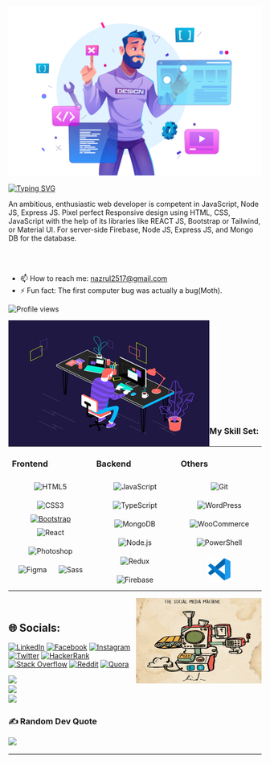 <p align="center">
  <img src="https://raw.githubusercontent.com/najrul04/najrul04/master/19362653.jpg">
</p>

<p align="center">

<a href="https://git.io/typing-svg"><img src="https://readme-typing-svg.herokuapp.com?font=Rubik+Distressed&size=35&pause=1000&color=A124B6&width=435&lines=Hello+;I+am+Najrul;Front+End+Developer" alt="Typing SVG" /></a>

</p>
<!--
<h1 align="center">Hi <img src="https://raw.githubusercontent.com/najrul04/najrul04/master/hello.gif" alt="Banner" width="30" height="30"> <img  src="https://raw.githubusercontent.com/najrul04/najrul04/master/iamnajrul.gif" </h1>
<h3 align="center">Web Developer</h3>
 -->

<!-- <img src="https://raw.githubusercontent.com/najrul04/najrul04/master/Hello,-I-am-Najrul1.gif"> -->

<p>

An ambitious, enthusiastic web developer is competent in JavaScript, Node JS, Express JS. Pixel perfect Responsive design using HTML, CSS, JavaScript with the help of its libraries like REACT JS, Bootstrap or Tailwind, or Material UI.
For server-side Firebase, Node JS, Express JS, and Mongo DB for the database.

</p>

  <br/>
  <br/>

- 📫 How to reach me: nazrul2517@gmail.com
- ⚡ Fun fact: The first computer bug was actually a bug(Moth).

![Profile views](https://gpvc.arturio.dev/najrul04)

<!--## My Skill Set <img align="left" margin-right="15px" src="https://raw.githubusercontent.com/najrul04/najrul04/master/website_designing.gif" alt="Banner"  width="400" height="320">-->

 <img align="left" margin="15px 0"  width="400" height="250" src="https://raw.githubusercontent.com/najrul04/najrul04/master/coding_1.gif">
      
  <br/>
  <br/>
  <br/>
  <br/>
  <br/>
  <br/>
  <br/>
  <br/>
  <br/>
  <br/>
  <br/>
 <h3>My Skill Set:</h3>
 
<table><tr><td valign="top" width="33%">

### Frontend

<div align="center">  
<img style="margin: 10px" src="https://profilinator.rishav.dev/skills-assets/html5-original-wordmark.svg" alt="HTML5" height="50" />  
<img style="margin: 10px" src="https://profilinator.rishav.dev/skills-assets/css3-original-wordmark.svg" alt="CSS3" height="50" />  
<a href="https://getbootstrap.com/docs/3.4/javascript/" target="_blank"><img src="https://profilinator.rishav.dev/skills-assets/bootstrap-plain.svg" alt="Bootstrap" height="50" /></a>  
<img style="margin: 10px" src="https://profilinator.rishav.dev/skills-assets/react-original-wordmark.svg" alt="React" height="50" />  
<img style="margin: 10px" src="https://profilinator.rishav.dev/skills-assets/photoshop-plain.svg" alt="Photoshop" height="50" />  
<img style="margin: 10px" src="https://profilinator.rishav.dev/skills-assets/figma-icon.svg" alt="Figma" height="50" />  
<img style="margin: 10px" src="https://profilinator.rishav.dev/skills-assets/sass-original.svg" alt="Sass" height="50" />  
</div>

</td><td valign="top" width="33%">

### Backend

<div align="center">  
<img style="margin: 10px" src="https://profilinator.rishav.dev/skills-assets/javascript-original.svg" alt="JavaScript" height="50" />  
<img style="margin: 10px" src="https://profilinator.rishav.dev/skills-assets/typescript-original.svg" alt="TypeScript" height="50" />  
<img style="margin: 10px" src="https://profilinator.rishav.dev/skills-assets/mongodb-original-wordmark.svg" alt="MongoDB" height="50" />  
<img style="margin: 10px" src="https://profilinator.rishav.dev/skills-assets/nodejs-original-wordmark.svg" alt="Node.js" height="50" />  
<img style="margin: 10px" src="https://profilinator.rishav.dev/skills-assets/redux-original.svg" alt="Redux" height="50" />  
<img style="margin: 10px" src="https://profilinator.rishav.dev/skills-assets/firebase.png" alt="Firebase" height="50" />  
</div>

</td><td valign="top" width="33%">

### Others

<div align="center">  
<img style="margin: 10px" src="https://profilinator.rishav.dev/skills-assets/git-scm-icon.svg" alt="Git" height="50" />  
<img style="margin: 10px" src="https://profilinator.rishav.dev/skills-assets/wordpress.png" alt="WordPress" height="50" />  
<img style="margin: 10px" src="https://profilinator.rishav.dev/skills-assets/woocommerce.png" alt="WooCommerce" height="50" />  
<img style="margin: 10px" src="https://profilinator.rishav.dev/skills-assets/powershell.png" alt="PowerShell" height="50" />
<img style="margin: 10px" src="https://raw.githubusercontent.com/najrul04/najrul04/master/vsCode.png" alt="Git" height="50" />  
</div>

</td></tr></table>  
 
 <!--## 🌐 Socials: socialmedia.gif <img align="right" src="https://raw.githubusercontent.com/najrul04/najrul04/master/socialmedia.gif" alt="Banner"  width="250" height="200">-->
  
 <img align="right" margin="15px 0"  width="250" height="170" src="https://raw.githubusercontent.com/najrul04/najrul04/master/machine_illustration.gif">
 
  <br/>
  
## 🌐 Socials:
 
[![LinkedIn](https://img.shields.io/badge/linkedin-%230077B5.svg?style=for-the-badge&logo=linkedin&logoColor=white)](https://linkedin.com/in/najrul-islam) [![Facebook](https://img.shields.io/badge/Facebook-%231877F2.svg?style=for-the-badge&logo=Facebook&logoColor=white)](https://facebook.com/nazrul2517) [![Instagram](https://img.shields.io/badge/Instagram-%23E4405F.svg?style=for-the-badge&logo=Instagram&logoColor=white)](https://instagram.com/nazrul_i04) [![Twitter](https://img.shields.io/badge/Twitter-%231DA1F2.svg?style=for-the-badge&logo=Twitter&logoColor=white)](https://twitter.com/najrul0) [![HackerRank](https://img.shields.io/badge/-HackerRank-2EC866?style=for-the-badge&logo=HackerRank&logoColor=white)](https://www.hackerrank.com/nazrul2517) [![Stack Overflow](https://img.shields.io/badge/-Stackoverflow-FE7A16?style=for-the-badge&logo=stack-overflow&logoColor=white)](https://stackoverflow.com/users/15235744) [![Reddit](https://img.shields.io/badge/Reddit-%23FF4500.svg?style=for-the-badge&logo=Reddit&logoColor=white)](https://reddit.com/user/Asleep-Direction3888) [![Quora](https://img.shields.io/badge/Quora-%23B92B27.svg?style=for-the-badge&logo=Quora&logoColor=white)](https://quora.com/profile/Nazrul-Islam-19-1)  
 
![](https://github-readme-stats.vercel.app/api/top-langs/?username=najrul04&theme=dark&hide_border=false&include_all_commits=false&count_private=false&layout=compact)<br/>
![](https://github-readme-stats.vercel.app/api?username=najrul04&theme=dark&hide_border=false&include_all_commits=false&count_private=false)<br/>
![](https://github-readme-streak-stats.herokuapp.com/?user=najrul04&theme=dark&hide_border=false)

### ✍️ Random Dev Quote

![](https://quotes-github-readme.vercel.app/api?type=horizontal&theme=dark)

---

<!--

<script>

  // Hero typed
  if ($('.typed').length) {
    var typed_strings = $(".typed").data('typed-items');
    typed_strings = typed_strings.split(',')
    new Typed('.typed', {
      strings: typed_strings,
      loop: true,
      typeSpeed: 100,
      backSpeed: 50,
      backDelay: 2000
    });
  }

<script/>

 -->
